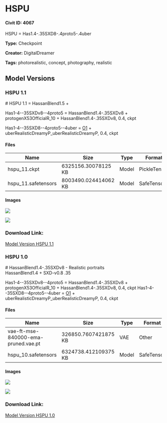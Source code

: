 # HSPU

#### Civit ID: 4067

<p>HSPU = Has1.4-.35SXD8-.4proto5-.4uber</p>

**Type:** Checkpoint

**Creator:** DigitalDreamer

**Tags:** photorealistic, concept, photography, realistic

## Model Versions

### HSPU 1.1

<p># HSPU 1.1 = HassanBlend1.5 +</p><p>Has1-4--35SXDv8--4proto5 = HassanBlend1.4-.35SXDv8 + protogenX53OfficialR_10 + HassanBlend1.4-.35SXDv8, 0.4, ckpt</p><p>Has1-4--35SXD8--4proto5--4uber = <u>O1</u> + uberRealisticDreamyP_uberRealisticDreamyP, 0.4, ckpt</p>

#### Files

| Name | Size | Type | Format | Download Url | AutoV1 | AutoV2 | SHA256 | CRC32 | BLAKE3 |
| --- | --- | --- | --- | --- | --- | --- | --- | --- | --- |
| hspu_11.ckpt | 6325156.30078125 KB | Model | PickleTensor | https://civitai.com/api/download/models/4553?type=Model&format=PickleTensor&size=full&fp=fp16 | 7277E779 | 0A2BBB76F5 | 0A2BBB76F5C3A90E58B21C91504CF8A967114C65214725472CDF042EA9539617 | 266B7F65 | 1DE4A23ADB31A05D3ECADF1E87FF03DF6F7A150DD3ACDF551A8BA95A337CB6F6 |
| hspu_11.safetensors | 8003490.024414062 KB | Model | SafeTensor | https://civitai.com/api/download/models/4553 | 58CB7572 | 346F51C4EC | 346F51C4ECD7D20424B180C0288DD01914FC6B106A61B321AD5BEF7B5CA3DAD6 | E76D3BC9 | 939D2FC28E27E3C4918B5396651BA86A4F31D2AB5C7DB54D3FF42588DA11FF99 |

#### Images

<p><img src="https://image.civitai.com/xG1nkqKTMzGDvpLrqFT7WA/fcbaac4e-8d41-4a4f-d82b-ad15197e6600/width=450/31279.jpeg" /></p>

<p><img src="https://image.civitai.com/xG1nkqKTMzGDvpLrqFT7WA/2fcd2352-fb2c-4fb7-46a8-8009d8e59e00/width=450/31278.jpeg" /></p>

### Download Link:

[Model Version HSPU 1.1](https://civitai.com/api/download/models/4553)

### HSPU 1.0

<p># HassanBlend1.4-.35SXDv8 - Realistic portraits<br />HassanBlend1.4 + SXD-v0.8 .35</p><p>Has1-4--35SXDv8--4proto5 = HassanBlend1.4-.35SXDv8 + protogenX53OfficialR_10 + HassanBlend1.4-.35SXDv8, 0.4, ckpt Has1-4--35SXD8--4proto5--4uber = <u>O1</u> + uberRealisticDreamyP_uberRealisticDreamyP, 0.4, ckpt</p>

#### Files

| Name | Size | Type | Format | Download Url | AutoV1 | AutoV2 | SHA256 | CRC32 | BLAKE3 |
| --- | --- | --- | --- | --- | --- | --- | --- | --- | --- |
| vae-ft-mse-840000-ema-pruned.vae.pt | 326850.7607421875 KB | VAE | Other | https://civitai.com/api/download/models/4543?type=VAE&format=Other | 223531C6 | C6A580B13A | C6A580B13A5BC05A5E16E4DBB80608FF2EC251A162311590C1F34C013D7F3DAB | 193C2E4A | 16B83BFEF182A9A39D712781E1CFB43CC22E8E46876207872C7E3D46A14F45FF |
| hspu_10.safetensors | 6324738.412109375 KB | Model | SafeTensor | https://civitai.com/api/download/models/4543 | 65F9AD04 | 133D35B7DE | 133D35B7DEF7423527949C8A81C6911CDDD3B4A076E1B16F0C5BF3A9B711A665 | D58DED12 | F43B38A4D6147012E6A7BBFD31AE8817A275F58B4FD5E939F3709C62C4637FE1 |

#### Images

<p><img src="https://image.civitai.com/xG1nkqKTMzGDvpLrqFT7WA/beb40da6-1390-4faa-7daa-c5a1eff60e00/width=450/31504.jpeg" /></p>

<p><img src="https://image.civitai.com/xG1nkqKTMzGDvpLrqFT7WA/08a25188-0933-4d30-6703-f3e157111100/width=450/31503.jpeg" /></p>

### Download Link:

[Model Version HSPU 1.0](https://civitai.com/api/download/models/4543)

